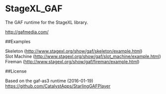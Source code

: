 StageXL_GAF
===========

The GAF runtime for the StageXL library.

http://gafmedia.com/

##Examples

Skeleton (<http://www.stagexl.org/show/gaf/skeleton/example.html>)  
Slot Machine (<http://www.stagexl.org/show/gaf/slot_machine/example.html>)  
Fireman (<http://www.stagexl.org/show/gaf/fireman/example.html>)  

##License

Based on the gaf-as3 runtime (2016-01-19)  
<https://github.com/CatalystApps/StarlingGAFPlayer>  
